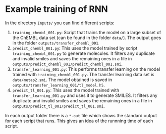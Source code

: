 # Example training of RNN

In the directory `Inputs/` you can find different scripts:

1. `training_chembl_001.py`: Script that trains the model on a large subset of the ChEMBL data set (can be found in the folder `data/`). The output goes in the folder `outputs/transfer_chembl_001`.
2. `predict_chembl_001.py`: This uses the model trained by script `training_chembl_001.py` to generate molecules. It filters any duplicate and invalid smiles and saves the remaining ones in a file in `outputs/predict_chembl_001/predict_chembl_001.smi`.
3.  `transfer_learning_001.py`: This performs transfer learning on the model trained with `training_chembl_001.py`. The transfer learning data set is `data/metap2.smi`. The model obtained is saved in `outputs/transfer_learning_001/tl_model.h5`.
4. `predict_tl_001.py`: This uses the model trained with `transfer_learning_001.py` and uses it to generate SMILES. It filters any duplicate and invalid smiles and saves the remaining ones in a file in `outputs/predict_tl_001/predict_tl_001.smi`. 

In each output folder there is a `*.out` file which shows the standard output for each script that runs. This gives an idea of the runnning time of each script.
